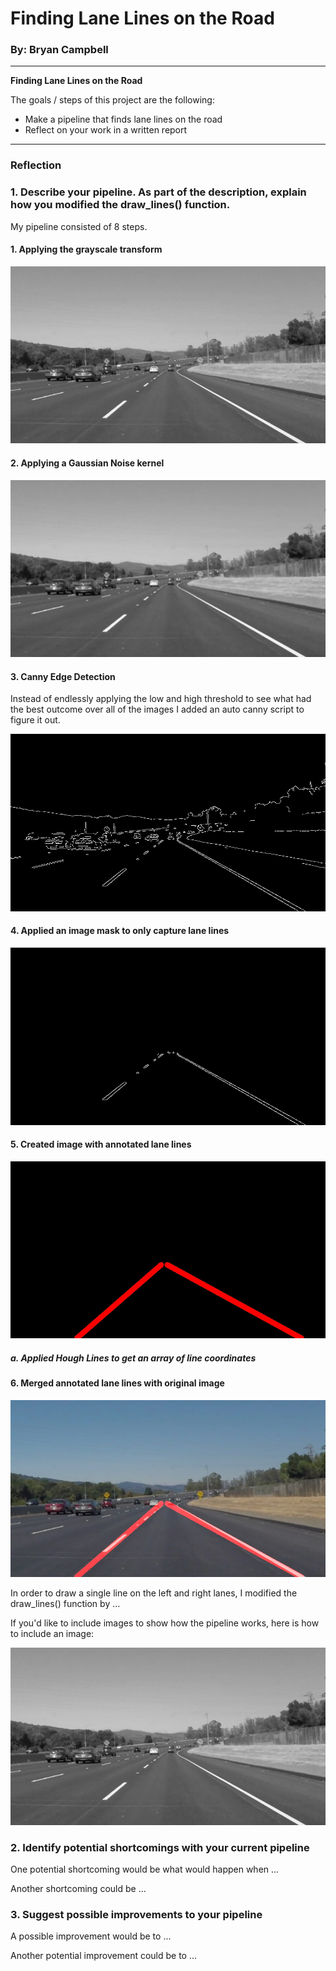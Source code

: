 # **Finding Lane Lines on the Road** 

### By: Bryan Campbell

---

**Finding Lane Lines on the Road**

The goals / steps of this project are the following:
* Make a pipeline that finds lane lines on the road
* Reflect on your work in a written report


[//]: # (Image References)

[image1]: ./test_images_output/grayscale.jpg "Grayscale"
[image2]: ./test_images_output/gaussian_blur.jpg "Gaussian Blur"
[image3]: ./test_images_output/canny.jpg "Canny Edge Detection"
[image4]: ./test_images_output/mask.jpg "Mask"
[image5]: ./test_images_output/hough_lines.jpg "Hough Lines"
[image6]: ./test_images_output/weighted_img.jpg "Weighted Image"


---

### Reflection

### 1. Describe your pipeline. As part of the description, explain how you modified the draw_lines() function.

My pipeline consisted of 8 steps. 

#### 1. Applying the grayscale transform

![alt text][image1]

#### 2. Applying a Gaussian Noise kernel

![alt text][image2]

#### 3. Canny Edge Detection

Instead of endlessly applying the low and high threshold to see what had the best outcome over all of the images I added an auto canny script to figure it out.

![alt text][image3]

#### 4. Applied an image mask to only capture lane lines

![alt text][image4]

#### 5. Created image with annotated lane lines

![alt text][image5]

##### a. Applied Hough Lines to get an array of line coordinates

#### 6. Merged annotated lane lines with original image

![alt text][image6]

In order to draw a single line on the left and right lanes, I modified the draw_lines() function by ...

If you'd like to include images to show how the pipeline works, here is how to include an image: 

![alt text][image1]


### 2. Identify potential shortcomings with your current pipeline


One potential shortcoming would be what would happen when ... 

Another shortcoming could be ...


### 3. Suggest possible improvements to your pipeline

A possible improvement would be to ...

Another potential improvement could be to ...
